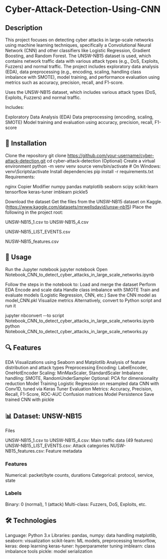 # Cyber-Attack-Detection-Using-CNN
## Description

This project focuses on detecting cyber attacks in large-scale networks using machine learning techniques, specifically a Convolutional Neural Network (CNN) and other classifiers like Logistic Regression, Gradient Boosting, and Random Forest. The UNSW-NB15 dataset is used, which contains network traffic data with various attack types (e.g., DoS, Exploits, Fuzzers) and normal traffic. The project includes exploratory data analysis (EDA), data preprocessing (e.g., encoding, scaling, handling class imbalance with SMOTE), model training, and performance evaluation using metrics such as accuracy, precision, recall, and F1-score.

Uses the UNSW-NB15 dataset, which includes various attack types (DoS, Exploits, Fuzzers) and normal traffic.

Includes:

Exploratory Data Analysis (EDA)
Data preprocessing (encoding, scaling, SMOTE)
Model training and evaluation using accuracy, precision, recall, F1-score

## 🚀 Installation
Clone the repository
git clone https://github.com/your-username/cyber-attack-detection.git
cd cyber-attack-detection
(Optional) Create a virtual environment
python -m venv venv
source venv/bin/activate       # On Windows: venv\Scripts\activate
Install dependencies
pip install -r requirements.txt
Requirements:

nginx
Copier
Modifier
numpy
pandas
matplotlib
seaborn
scipy
scikit-learn
tensorflow
keras-tuner
imblearn
pickle5

Download the dataset
Get the files from the UNSW-NB15 dataset on Kaggle.(https://www.kaggle.com/datasets/mrwellsdavid/unsw-nb15)
Place the following in the project root:

UNSW-NB15_1.csv to UNSW-NB15_4.csv

UNSW-NB15_LIST_EVENTS.csv

NUSW-NB15_features.csv

## 🧪 Usage
Run the Jupyter notebook
jupyter notebook
Open Notebook_CNN_to_detect_cyber_attacks_in_large_scale_networks.ipynb

Follow the steps in the notebook to:
Load and merge the dataset
Perform EDA
Encode and scale data
Handle class imbalance with SMOTE
Train and evaluate models (Logistic Regression, CNN, etc.)
Save the CNN model as model_CNN.pkl
Visualize metrics
Alternatively, convert to Python script and run it

jupyter nbconvert --to script Notebook_CNN_to_detect_cyber_attacks_in_large_scale_networks.ipynb
python Notebook_CNN_to_detect_cyber_attacks_in_large_scale_networks.py
## 🔍 Features
EDA
Visualizations using Seaborn and Matplotlib
Analysis of feature distribution and attack types
Preprocessing
Encoding: LabelEncoder, OneHotEncoder
Scaling: MinMaxScaler, StandardScaler
Imbalance handling: SMOTE, RandomUnderSampler
Optional: PCA for dimensionality reduction
Model Training
Logistic Regression on resampled data
CNN with Conv1D, tuned via Keras Tuner
Evaluation
Metrics: Accuracy, Precision, Recall, F1-Score, ROC-AUC
Confusion matrices
Model Persistence
Save trained CNN with pickle

## 📊 Dataset: UNSW-NB15
Files

UNSW-NB15_1.csv to UNSW-NB15_4.csv: Main traffic data (49 features)
UNSW-NB15_LIST_EVENTS.csv: Attack categories
NUSW-NB15_features.csv: Feature metadata
### Features
Numerical: packet/byte counts, durations
Categorical: protocol, service, state

### Labels
Binary: 0 (normal), 1 (attack)
Multi-class: Fuzzers, DoS, Exploits, etc.

## 🛠 Technologies
Language: Python 3.x
Libraries:
pandas, numpy: data handling
matplotlib, seaborn: visualization
scikit-learn: ML models, preprocessing
tensorflow, keras: deep learning
keras-tuner: hyperparameter tuning
imblearn: class imbalance tools
pickle: model serialization
